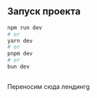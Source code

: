 
## Запуск проекта

```bash
npm run dev
# or
yarn dev
# or
pnpm dev
# or
bun dev
```

## 
Переносим сюда лендингg